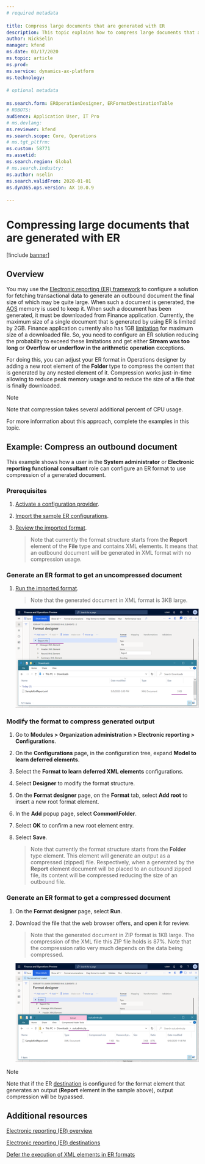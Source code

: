 ```yaml
---
# required metadata

title: Compress large documents that are generated with ER
description: This topic explains how to compress large documents that are generated by an Electronic reporting (ER) format.
author: NickSelin
manager: kfend
ms.date: 03/17/2020
ms.topic: article
ms.prod: 
ms.service: dynamics-ax-platform
ms.technology: 

# optional metadata

ms.search.form: EROperationDesigner, ERFormatDestinationTable
# ROBOTS: 
audience: Application User, IT Pro
# ms.devlang: 
ms.reviewer: kfend
ms.search.scope: Core, Operations
# ms.tgt_pltfrm: 
ms.custom: 58771
ms.assetid: 
ms.search.region: Global
# ms.search.industry: 
ms.author: nselin
ms.search.validFrom: 2020-01-01
ms.dyn365.ops.version: AX 10.0.9

---
```


# Compressing large documents that are generated with ER 

[!include [banner](../includes/banner.md)]

## Overview

You may use the [Electronic reporting (ER) framework](general-electronic-reporting.md) to configure a solution for fetching transactional data to generate an outbound document the final size of which may be quite large. When such a document is generated, the [AOS](https://docs.microsoft.com/dynamics365/fin-ops-core/dev-itpro/dev-tools/access-instances#location-of-packages-source-code-and-other-aos-configurations) memory is used to keep it. When such a document has been generated, it must be downloaded from Finance application. Currently, the maximum size of a single document that is generated by using ER is limited by 2GB. Finance application currently also has 1GB [limitation](https://fix.lcs.dynamics.com/Issue/Details?bugId=489291) for maximum size of a downloaded file. So, you need to configure an ER solution
reducing the probability to exceed these limitations and get either **Stream was too long** or **Overflow or underflow in the arithmetic operation** exceptions.

For doing this, you can adjust your ER format in Operations designer by adding a new root element of the **Folder** type to compress the content that is generated by any nested element of it. Compression works just-in-time allowing to reduce peak memory usage and to reduce the size of a file that is finally downloaded.

> [!NOTE]
> Note that compression takes several additional percent of CPU usage.

For more information about this approach, complete the examples in this topic.

## Example: Compress an outbound document

This example shows how a user in the **System administrator** or **Electronic reporting functional consultant** role can configure an ER format to use compression of a generated document.

### Prerequisites

1.  [Activate a configuration
    provider](er-defer-xml-element.md#activate-a-configuration-provider).
2.  [Import the sample ER
    configurations](er-defer-xml-element.md#import-the-sample-er-configurations).
3.  [Review the imported
    format](er-defer-xml-element.md#review-the-imported-format).  
    
    > Note that currently the format structure starts from the **Report** element
    of the **File** type and contains XML elements. It means that an outbound document will be generated in XML format with no compression usage.

### Generate an ER format to get an uncompressed document

1.  [Run the imported
    format](er-defer-xml-element.md#run-the-imported-format).  
    
    > Note that the generated document in XML format is 3KB large.

    ![Preview of non-compressed outbound document](./media/er-compress-outbound-files1.png)

### Modify the format to compress generated output

1.  Go to **Modules \> Organization administration \> Electronic reporting \> Configurations**.
2.  On the **Configurations** page, in the configuration tree, expand **Model to learn deferred elements**.
3.  Select the **Format to learn deferred XML elements** configurations.
4.  Select **Designer** to modify the format structure.
5.  On the **Format designer** page, on the **Format** tab, select **Add root** to insert a new root format element.
6.  In the **Add** popup page, select **Common\\Folder**.
7.  Select **OK** to confirm a new root element entry.
8.  Select **Save**.
    
    > Note that currently the format structure starts from the **Folder** type element. This element will generate an output as a compressed (zipped) file. Respectively, when a generated by the **Report** element document will be placed to an outbound zipped file, its content will be compressed reducing the size of an outbound file.

### Generate an ER format to get a compressed document

1.  On the **Format designer** page, select **Run**.
2.  Download the file that the web browser offers, and open it for review.

    > Note that the generated document in ZIP format is 1KB large. The compression of the XML file this ZIP file holds is 87%. Note that the compression ratio very much depends on the data being compressed.

    ![Preview of compressed outbound document](./media/er-compress-outbound-files2.png)

> [!NOTE]
> Note that if the ER [destination](electronic-reporting-destinations.md) is configured for the format element that generates an output (**Report** element in the sample above), output compression will be bypassed.

## Additional resources

[Electronic reporting (ER) overview](general-electronic-reporting.md)

[Electronic reporting (ER) destinations](electronic-reporting-destinations.md)

[Defer the execution of XML elements in ER formats](er-defer-xml-element.md)
